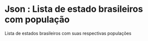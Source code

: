 # Json : Lista de estado brasileiros com população
Lista de estados brasileiros com suas respectivas populações

